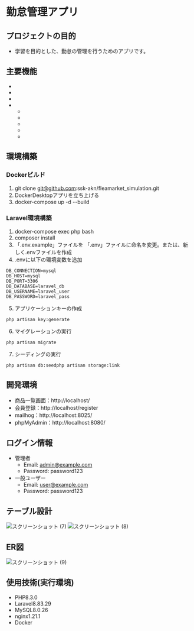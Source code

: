 # 勤怠管理アプリ
## プロジェクトの目的
- 学習を目的とした、勤怠の管理を行うためのアプリです。
## 主要機能
- 
- 
- 
- 
  - 
  - 
  - 
  - 
  - 
## 環境構築
### Dockerビルド
1. git clone git@github.com:ssk-akn/fleamarket_simulation.git
2. DockerDesktopアプリを立ち上げる
3. docker-compose up -d --build
### Laravel環境構築
1. docker-compose exec php bash
2. composer install
3. 「.env.example」ファイルを 「.env」ファイルに命名を変更。または、新しく.envファイルを作成
4. .envに以下の環境変数を追加
```
DB_CONNECTION=mysql
DB_HOST=mysql
DB_PORT=3306
DB_DATABASE=laravel_db
DB_USERNAME=laravel_user
DB_PASSWORD=laravel_pass
```
5. アプリケーションキーの作成
```
php artisan key:generate
```
6. マイグレーションの実行
```
php artisan migrate
```
7. シーディングの実行
```
php artisan db:seedphp artisan storage:link
```
## 開発環境
- 商品一覧画面：http://localhost/
- 会員登録：http://localhost/register
- mailhog：http://localhost:8025/
- phpMyAdmin：http://localhost:8080/
## ログイン情報
- 管理者
  - Email: admin@example.com
  - Password: password123
- 一般ユーザー
  - Email: user@example.com
  - Password: password123
## テーブル設計

![スクリーンショット (7)](https://github.com/user-attachments/assets/15296a9c-0bfa-443f-aa17-66122f118971)
![スクリーンショット (8)](https://github.com/user-attachments/assets/4eea7c36-02f3-4113-a2ed-48f50a5b45c5)

## ER図

![スクリーンショット (9)](https://github.com/user-attachments/assets/89b6412d-3eea-46ff-83a6-98431a26ba66)


## 使用技術(実行環境)
- PHP8.3.0
- Laravel8.83.29
- MySQL8.0.26
- nginx1.21.1
- Docker
